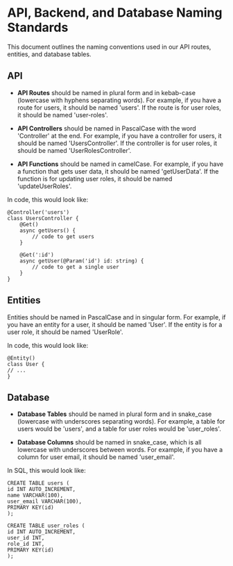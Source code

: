 # API, Backend, and Database Naming Standards

This document outlines the naming conventions used in our API routes, entities, and database tables.

## API

- **API Routes** should be named in plural form and in kebab-case (lowercase with hyphens separating words). For example, if you have a route for users, it should be named 'users'. If the route is for user roles, it should be named 'user-roles'.

- **API Controllers** should be named in PascalCase with the word 'Controller' at the end. For example, if you have a controller for users, it should be named 'UsersController'. If the controller is for user roles, it should be named 'UserRolesController'.


- **API Functions** should be named in camelCase. For example, if you have a function that gets user data, it should be named 'getUserData'. If the function is for updating user roles, it should be named 'updateUserRoles'.


In code, this would look like:

```
@Controller('users')
class UsersController {
    @Get()
    async getUsers() {
        // code to get users
    }

    @Get(':id')
    async getUser(@Param('id') id: string) {
        // code to get a single user
    }
}
```

## Entities

Entities should be named in PascalCase and in singular form. For example, if you have an entity for a user, it should be named 'User'. If the entity is for a user role, it should be named 'UserRole'. 

In code, this would look like:

```
@Entity()
class User {
// ...
}
```

## Database

- **Database Tables** should be named in plural form and in snake_case (lowercase with underscores separating words). For example, a table for users would be 'users', and a table for user roles would be 'user_roles'.

- **Database Columns** should be named in snake_case, which is all lowercase with underscores between words. For example, if you have a column for user email, it should be named 'user_email'. 


In SQL, this would look like:

```
CREATE TABLE users (
id INT AUTO_INCREMENT,
name VARCHAR(100),
user_email VARCHAR(100),
PRIMARY KEY(id)
);
```

```
CREATE TABLE user_roles (
id INT AUTO_INCREMENT,
user_id INT,
role_id INT,
PRIMARY KEY(id)
);
```







